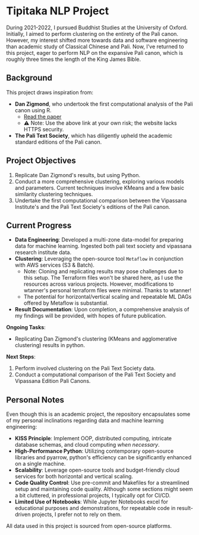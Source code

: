 # Tipitaka NLP Project

During 2021-2022, I pursued Buddhist Studies at the University of Oxford. Initially, I aimed to perform clustering on the entirety of the Pali canon. However, my interest shifted more towards data and software engineering than academic study of Classical Chinese and Pali. Now, I've returned to this project, eager to perform NLP on the expansive Pali canon, which is roughly three times the length of the King James Bible.

## Background

This project draws inspiration from:
- **Dan Zigmond**, who undertook the first computational analysis of the Pali canon using R.
  - [Read the paper](http://jocbs.org/index.php/jocbs/article/view/236)
  - ⚠️ Note: Use the above link at your own risk; the website lacks HTTPS security.
- **The Pali Text Society**, which has diligently upheld the academic standard editions of the Pali canon.

## Project Objectives

1. Replicate Dan Zigmond's results, but using Python.
2. Conduct a more comprehensive clustering, exploring various models and parameters. Current techniques involve KMeans and a few basic similarity clustering techniques.
3. Undertake the first computational comparison between the Vipassana Institute's and the Pali Text Society's editions of the Pali canon.

## Current Progress

- **Data Engineering**: Developed a multi-zone data-model for preparing data for machine learning. Ingested both pali text society and vipassana research institute data.
- **Clustering**: Leveraging the open-source tool `Metaflow` in conjunction with AWS services (S3 & Batch).
  - Note: Cloning and replicating results may pose challenges due to this setup. The Terraform files won't be shared here, as I use the resources across various projects. However, modifications to wtanner's personal terraform files were minimal. Thanks to wtanner!
  - The potential for horizontal/vertical scaling and repeatable ML DAGs offered by Metaflow is substantial.
- **Result Documentation**: Upon completion, a comprehensive analysis of my findings will be provided, with hopes of future publication.

**Ongoing Tasks**:
- Replicating Dan Zigmond's clustering (KMeans and agglomerative clustering) results in python.

**Next Steps**:
1. Perform involved clustering on the Pali Text Society data.
2. Conduct a computational comparison of the Pali Text Society and Vipassana Edition Pali Canons.

## Personal Notes

Even though this is an academic project, the repository encapsulates some of my personal inclinations regarding data and machine learning engineering:
- **KISS Principle**: Implement OOP, distributed computing, intricate database schemas, and cloud computing _when necessary_.
- **High-Performance Python**: Utilizing contemporary open-source libraries and pyarrow, python's efficiency can be significantly enhanced on a single machine.
- **Scalability**: Leverage open-source tools and budget-friendly cloud services for both horizontal and vertical scaling.
- **Code Quality Control**: Use pre-commit and Makefiles for a streamlined setup and maintaining code quality. Although some sections might seem a bit cluttered, in professional projects, I typically opt for CI/CD.
- **Limited Use of Notebooks**: While Jupyter Notebooks excel for educational purposes and demonstrations, for repeatable code in result-driven projects, I prefer not to rely on them.

All data used in this project is sourced from open-source platforms.

